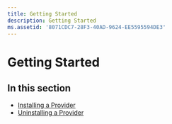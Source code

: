 ```yaml
---
title: Getting Started
description: Getting Started
ms.assetid: '8071CDC7-28F3-40AD-9624-EE5595594DE3'
---
```


# Getting Started

## In this section

-   [Installing a Provider](installing-a-provider.md)
-   [Uninstalling a Provider](uninstalling-a-provider.md)

 

 




